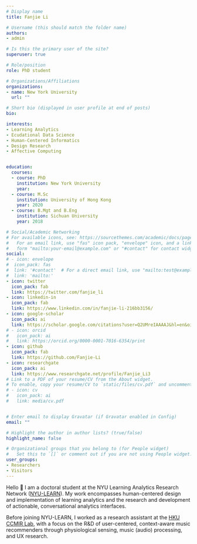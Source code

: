 ```yaml
---
# Display name
title: Fanjie Li

# Username (this should match the folder name)
authors:
- admin

# Is this the primary user of the site?
superuser: true

# Role/position
role: PhD student

# Organizations/Affiliations
organizations:
- name: New York University
  url: ""

# Short bio (displayed in user profile at end of posts)
bio: 

interests:
- Learning Analytics
- Ecudational Data Science
- Human-Centered Informatics
- Design Research
- Affective Computing


education:
  courses:
  - course: PhD
    institution: New York University
    year: 
  - course: M.Sc
    institution: University of Hong Kong
    year: 2020
  - course: B.Mgt and B.Eng 
    institution: Sichuan University
    year: 2018

# Social/Academic Networking
# For available icons, see: https://sourcethemes.com/academic/docs/page-builder/#icons
#   For an email link, use "fas" icon pack, "envelope" icon, and a link in the
#   form "mailto:your-email@example.com" or "#contact" for contact widget.
social:
# - icon: envelope
#  icon_pack: fas
#  link: '#contact'  # For a direct email link, use "mailto:test@example.org".
#  link: 'mailto:'
- icon: twitter
  icon_pack: fab
  link: https://twitter.com/fanjie_li
- icon: linkedin-in
  icon_pack: fab
  link: https://www.linkedin.com/in/fanjie-li-216bb3156/
- icon: google-scholar
  icon_pack: ai
  link: https://scholar.google.com/citations?user=Q2UMreIAAAAJ&hl=en&oi=ao
# - icon: orcid
#   icon_pack: ai
#   link: https://orcid.org/0000-0001-7016-6354/print
- icon: github
  icon_pack: fab
  link: https://github.com/Fanjie-Li
- icon: researchgate
  icon_pack: ai
  link: https://www.researchgate.net/profile/Fanjie_Li3
# Link to a PDF of your resume/CV from the About widget.
# To enable, copy your resume/CV to `static/files/cv.pdf` and uncomment the lines below.
# - icon: cv
#   icon_pack: ai
#   link: media/cv.pdf


# Enter email to display Gravatar (if Gravatar enabled in Config)
email: ""

# Highlight the author in author lists? (true/false)
highlight_name: false

# Organizational groups that you belong to (for People widget)
#   Set this to `[]` or comment out if you are not using People widget.
user_groups:
- Researchers
- Visitors
---
```


Hello 👋 I am a doctoral student at the NYU Learning Analytics Research Network ([NYU-LEARN](https://steinhardt.nyu.edu/learn)). My work encompasses human-centered design and implementation of learning analytics and the research and development of actionable, conversational analytics interfaces. 

Before joining NYU-LEARN, I worked as a research assistant at the [HKU CCMIR Lab](http://ccmir.cite.hku.hk/), with a focus on the R&D of user-centered, context-aware music recommenders through physiological sensing, music (audio) processing, and UX research.
